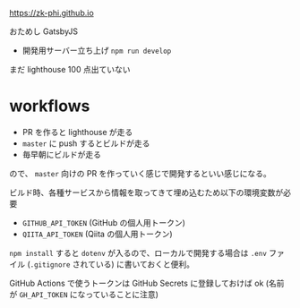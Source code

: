 https://zk-phi.github.io

おためし GatsbyJS

- 開発用サーバー立ち上げ `npm run develop`

まだ lighthouse 100 点出ていない

# workflows

- PR を作ると lighthouse が走る
- `master` に push するとビルドが走る
- 毎早朝にビルドが走る

ので、 `master` 向けの PR を作っていく感じで開発するといい感じになる。

ビルド時、各種サービスから情報を取ってきて埋め込むため以下の環境変数が必要

- `GITHUB_API_TOKEN` (GitHub の個人用トークン)
- `QIITA_API_TOKEN` (Qiita の個人用トークン)

`npm install` すると `dotenv` が入るので、ローカルで開発する場合は `.env` ファイル (`.gitignore` されている) に書いておくと便利。

GitHub Actions で使うトークンは GitHub Secrets に登録しておけば ok (名前が `GH_API_TOKEN` になっていることに注意)
